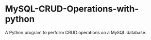 # MySQL-CRUD-Operations-with-python
A Python program to perform CRUD operations on a MySQL database.
